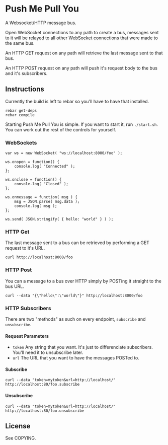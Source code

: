 # Push Me Pull You

A Websocket/HTTP message bus.

Open WebSocket connections to any path to create a bus, messages sent to it will be relayed to all other WebSocket connections that were made to the same bus.

An HTTP GET request on any path will retrieve the last message sent to that bus.

An HTTP POST request on any path will push it's request body to the bus and it's subscribers.

## Instructions

Currently the build is left to rebar so you'll have to have that installed.

	rebar get-deps
	rebar compile

Starting Push Me Pull You is simple. 
If you want to start it, run <code>./start.sh</code>. 
You can work out the rest of the controls for yourself.

### WebSockets

	var ws = new WebSocket( "ws://localhost:8000/foo" );

	ws.onopen = function() {
		console.log( "Connected" );
	};
	
	ws.onclose = function() {
		console.log( "Closed" );
	};

	ws.onmessage = function( msg ) {
		msg = JSON.parse( msg.data );
		console.log( msg );
	};
	
	ws.send( JSON.stringify( { hello: "world" } ) );

### HTTP Get

The last message sent to a bus can be retrieved by performing a GET request to it's URL.
	
	curl http://localhost:8000/foo

### HTTP Post

You can a message to a bus over HTTP simply by POSTing it straight to the bus URL.

	curl --data "{\"hello\":\"world\"}" http://localhost:8000/foo

### HTTP Subscribers

There are two "methods" as such on every endpoint, <code>subscribe</code> and <code>unsubscribe</code>.

#### Request Parameters

 - <code>token</code> Any string that you want. It's just to differenciate subscribers. You'll need it to unsubscribe later.
 - <code>url</code> The URL that you want to have the messages POSTed to.

#### Subscribe
	
	curl --data "token=mytoken&url=http://localhost/" http://localhost:80/foo.subscribe

#### Unsubscribe

	curl --data "token=mytoken&url=http://localhost/" http://localhost:80/foo.unsubscribe

## License

See COPYING.